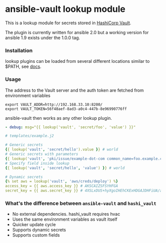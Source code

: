 # ansible-vault lookup module
This is a lookup module for secrets stored in [HashiCorp Vault](https://vaultproject.io/).

The plugin is currently written for ansible 2.0 but a working version for ansible 1.9 exists under the 1.0.0 tag.

### Installation
lookup plugins can be loaded from several different locations similar to $PATH, see [docs](http://docs.ansible.com/ansible/intro_configuration.html#lookup-plugins).

### Usage
The address to the Vault server and the auth token are fetched from environment variables

    export VAULT_ADDR=http://192.168.33.10:8200/
    export VAULT_TOKEN=56f48aef-8ad3-a0c4-447b-8e96990776ff

ansible-vault then works as any other lookup plugin.

```yaml
- debug: msg="{{ lookup('vault', 'secret/foo', 'value') }}"
```

```yaml
# templates/example.j2

# Generic secrets
{{ lookup('vault', 'secret/hello').value }} # world
# Generic secrets with parameters
{{ lookup('vault', 'pki/issue/example-dot-com common_name=foo.example.com format=pem_bundle').certificate }}
# Specify field inside lookup
{{ lookup('vault', 'secret/hello', 'value') }} # world

# Dynamic secrets
{% set aws = lookup('vault', 'aws/creds/deploy') %}
access_key = {{ aws.access_key }} # AKSCAIZSFSYHFGA
secret_key = {{ aws.secret_key }} # 4XSLxDUS+hyXgoIHEhCKExHDGAJDHFiUA/adi
```

### What's the difference between `ansible-vault` and `hashi_vault`

- No external dependencies. hashi_vault requires hvac
- Uses the same environment variables as vault itself
- Quicker update cycle
- Supports dynamic secrets
- Supports custom fields

